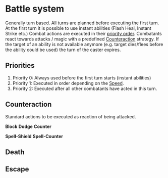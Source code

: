 
# Battle system

Generally turn based.
All turns are planned before executing the first turn.
At the first turn it is possible to use instant abilities (Flash Heal, Instant Strike etc.)
Combat actions are executed in their [priority order](#Priorities).
Combatants react towards attacks / magic with a predefined [Counteraction](#Counteraction) strategy.
If the target of an ability is not available anymore (e.g. target dies/flees before the ability could be used) the turn of the caster expires.



## Priorities

1. Priority 0: Always used before the first turn starts (instant abilities)
2. Priority 1: Executed in order depending on the [Speed](attributes.md).
3. Priority 2: Executed after all other combatants have acted in this turn.


## Counteraction

Standard actions to be executed as reaction of being attacked.

**Block**
**Dodge**
**Counter**

**Spell-Shield**
**Spell-Counter**


## Death

## Escape
